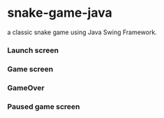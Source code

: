 # snake-game-java
a classic snake game using Java Swing Framework.
### Launch screen

### Game screen

### GameOver

### Paused game screen
